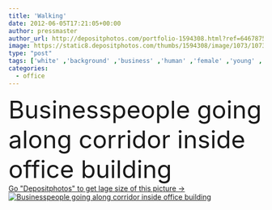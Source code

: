 ```yaml
---
title: 'Walking'
date: 2012-06-05T17:21:05+00:00
author: pressmaster
author_url: http://depositphotos.com/portfolio-1594308.html?ref=64678756
image: https://static8.depositphotos.com/thumbs/1594308/image/1073/10732006/api_thumb_450.jpg?forcejpeg=true
type: "post"
tags: ['white' ,'background' ,'business' ,'human' ,'female' ,'young' ,'people' ,'environment' ,'male' ,'man' ,'walking' ,'time' ,'modern' ,'motion' ,'blur' ,'architecture' ,'building' ,'corporate' ,'corporation' ,'industry' ,'office' ,'suit' ,'figure' ,'moving' ,'woman' ,'fingers' ,'working' ,'pc' ,'professional' ,'work' ,'job' ,'businessman' ,'feminine' ,'indoors' ,'inside' ,'movement' ,'floor' ,'hall' ,'in' ,'blurred' ,'walk' ,'executive' ,'buildings' ,'move' ,'crowd' ,'offices' ,'businesses' ,'corridor' ,'businesswoman' ,'businesspeople' ]
categories: 
  - office
---
```

<div aling="center">
            <font size="60"> Businesspeople going along corridor inside office building</font>   
</div>
<div>
    <a href='https://depositphotos.com/10732006/stock-photo-walking.html?ref=64678756' target=_blank > Go "Depositphotos" to get lage size of this picture ->
        <img href='https://depositphotos.com/10732006/stock-photo-walking.html?ref=64678756' src='https://static8.depositphotos.com/1594308/1073/i/950/depositphotos_10732006-stock-photo-walking.jpg?forcejpeg=true' alt='Businesspeople going along corridor inside office building' >
    </a>
</div>
